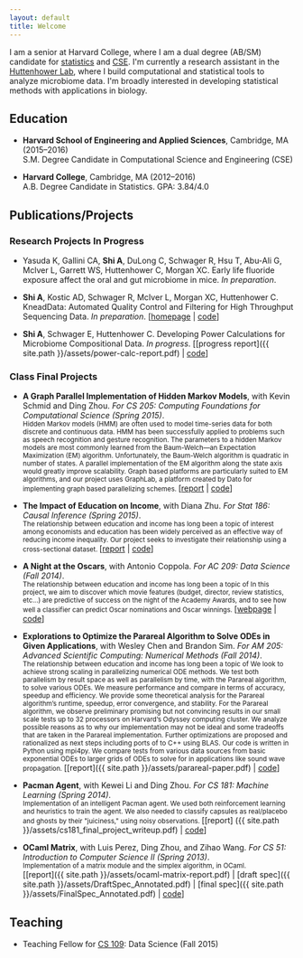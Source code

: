 ```yaml
---
layout: default
title: Welcome
---
```


I am a senior at Harvard College, where I am a dual degree (AB/SM) candidate
for [statistics](http://stat.harvard.edu) and
[CSE](http://www.seas.harvard.edu/programs/graduate/computational-science-and-engineering/master-of-science-in-cse).
I'm currently a research assistant in the [Huttenhower
Lab](http://huttenhower.org/), where I build computational and
statistical tools to analyze microbiome data. I'm broadly interested in
developing statistical methods with applications in biology.

## Education

+ **Harvard School of Engineering and Applied Sciences**, Cambridge, MA
(2015&ndash;2016) <br>
S.M. Degree Candidate in Computational Science and Engineering (CSE)

+ **Harvard College**, Cambridge, MA (2012&ndash;2016) <br>
A.B. Degree Candidate in Statistics. GPA: 3.84/4.0

## Publications/Projects

### Research Projects In Progress

+ Yasuda K, Gallini CA, **Shi A**, DuLong C, Schwager R, Hsu T, Abu-Ali G,
  Mclver L, Garrett WS, Huttenhower C, Morgan XC. Early life fluoride exposure
  affect the oral and gut microbiome in mice. *In preparation*.

+ **Shi A**, Kostic AD, Schwager R, McIver L, Morgan XC, Huttenhower C.
  KneadData: Automated Quality Control and Filtering for High Throughput
  Sequencing Data. *In preparation*.
  [[homepage](http://huttenhower.org/kneaddata) |
  [code](https://bitbucket.org/biobakery/kneaddata)]

+ **Shi A**, Schwager E, Huttenhower C. Developing Power Calculations for
  Microbiome Compositional Data. *In progress*. 
  [[progress report]({{ site.path }}/assets/power-calc-report.pdf) |
  [code](https://bitbucket.org/andys314/power-calculations)]

### Class Final Projects

+ **A Graph Parallel Implementation of Hidden Markov Models**, with Kevin Schmid
  and Ding Zhou. *For CS 205: Computing Foundations for Computational Science
  (Spring 2015)*.
  <br>
  <small>
  Hidden Markov models (HMM) are often used to model time-series data for both
  discrete and continuous data. HMM has been successfully applied to problems
  such as speech recognition and gesture recognition. The parameters to a hidden
  Markov models are most commonly learned from the Baum-Welch&mdash;an
  Expectation Maximization (EM) algorithm. Unfortunately, the Baum-Welch
  algorithm is quadratic in number of states. A parallel implementation of the
  EM algorithm along the state axis would greatly improve scalability. Graph
  based platforms are particularly suited to EM algorithms, and our project uses
  GraphLab, a platform created by Dato for implementing graph based
  parallelizing schemes. 
  </small>
  [[report](https://github.com/cs205-project-group/hmm/blob/master/paper/report.pdf) | [code](https://github.com/cs205-project-group/hmm)]

+ **The Impact of Education on Income**, with Diana Zhu. *For Stat 186: Causal
  Inference (Spring 2015)*. <br>
  <small>
  The relationship between education and income has long been a topic of
  interest among economists and education has been widely perceived as an
  effective way of reducing income inequality. Our project seeks to investigate
  their relationship using a cross-sectional dataset.
  </small>
  [[report](https://github.com/giraffe-186/education-income/blob/master/writeup_final.pdf)
  | [code](https://github.com/giraffe-186/education-income)]

+ **A Night at the Oscars**, with Antonio Coppola. *For AC 209: Data Science
  (Fall 2014)*. <br>
  <small>
  The relationship between education and income has long been a topic of
  In this project, we aim to discover which movie features (budget, director,
  review statistics, etc...) are predictive of success on the night of the
  Academy Awards, and to see how well a classifier can predict Oscar nominations
  and Oscar winnings.
  </small>
  [[webpage](http://coppola-shi.github.io/OscarNights/) |
  [code](https://github.com/coppola-shi/OscarNights)]

+ **Explorations to Optimize the Parareal Algorithm to Solve ODEs in Given
  Applications**, with Wesley Chen and Brandon Sim. *For AM 205: Advanced
  Scientific Computing: Numerical Methods (Fall 2014)*. <br> 
  <small>
  The relationship between education and income has long been a topic of
  We look to achieve strong scaling in parallelizing numerical ODE methods. We
  test both parallelism by result space as well as parallelism by time, with the
  Parareal algorithm, to solve various ODEs. We measure performance and compare
  in terms of accuracy, speedup and efficiency. We provide some theoretical
  analysis for the Parareal algorithm’s runtime, speedup, error convergence, and
  stability. For the Parareal algorithm, we observe preliminary promising but
  not convincing results in our small scale tests up to 32 processors on
  Harvard’s Odyssey computing cluster. We analyze possible reasons as to why our
  implementation may not be ideal and some tradeoffs that are taken in the
  Parareal implementation. Further optimizations are proposed and rationalized
  as next steps including ports of to C++ using BLAS. Our code is written in
  Python using mpi4py. We compare tests from various data sources from basic
  exponential ODEs to larger grids of ODEs to solve for in applications like
  sound wave propagation. 
  </small>
  [[report]({{ site.path }}/assets/parareal-paper.pdf) |
  [code](https://github.com/am205-project/parareal)]

+ **Pacman Agent**, with Kewei Li and Ding Zhou. *For CS 181: Machine Learning
  (Spring 2014)*. <br>
  <small>
  Implementation of an intelligent Pacman agent. We used both reinforcement
  learning and heuristics to train the agent. We also needed to classify
  capsules as real/placebo and ghosts by their "juiciness," using noisy
  observations.
  </small>
  [[report] ({{ site.path }}/assets/cs181_final_project_writeup.pdf) | 
  [code](https://github.com/KDA9000/cs181_final_project)]

+ **OCaml Matrix**, with Luis Perez, Ding Zhou, and Zihao Wang. *For CS 51:
  Introduction to Computer Science II (Spring 2013)*. <br>
  <small>
  Implementation of a matrix module and the simplex algorithm, in OCaml.
  </small> <br>
  [[report]({{ site.path }}/assets/ocaml-matrix-report.pdf) | 
  [draft spec]({{ site.path }}/assets/DraftSpec_Annotated.pdf) | 
  [final spec]({{ site.path }}/assets/FinalSpec_Annotated.pdf) | 
  [code](https://github.com/Fantastic-Four/ocaml-matrix)]


## Teaching

+ Teaching Fellow for [CS 109](http://cs109.org): Data Science (Fall 2015)
